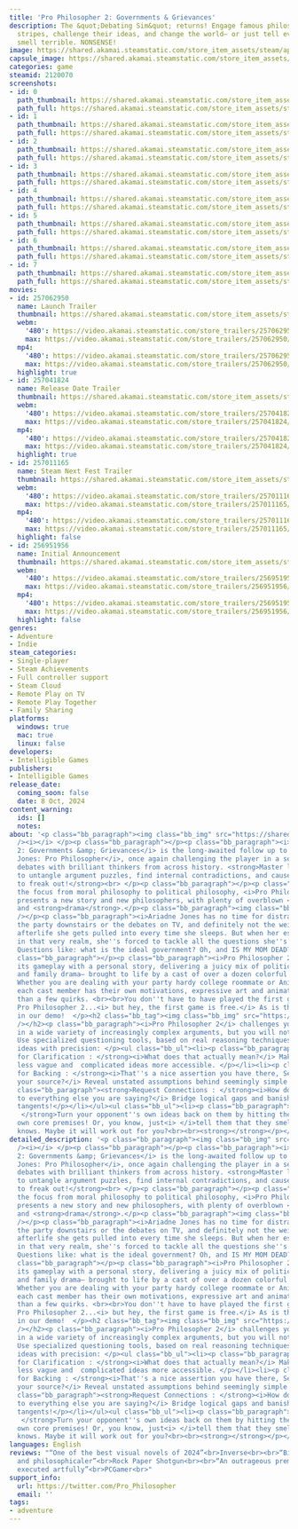 ```yaml
---
title: 'Pro Philosopher 2: Governments & Grievances'
description: The &quot;Debating Sim&quot; returns! Engage famous philosophers of all
  stripes, challenge their ideas, and change the world— or just tell everyone they
  smell terrible. NONSENSE!
image: https://shared.akamai.steamstatic.com/store_item_assets/steam/apps/2120070/header.jpg?t=1731260893
capsule_image: https://shared.akamai.steamstatic.com/store_item_assets/steam/apps/2120070/f92ce4558f22f0aa9ac6c32a6034bc073ac56514/capsule_231x87.jpg?t=1731260893
categories: game
steamid: 2120070
screenshots:
- id: 0
  path_thumbnail: https://shared.akamai.steamstatic.com/store_item_assets/steam/apps/2120070/ss_ccb18c25ba598afcf52995a0ea36ef17f2aa0d3b.600x338.jpg?t=1731260893
  path_full: https://shared.akamai.steamstatic.com/store_item_assets/steam/apps/2120070/ss_ccb18c25ba598afcf52995a0ea36ef17f2aa0d3b.1920x1080.jpg?t=1731260893
- id: 1
  path_thumbnail: https://shared.akamai.steamstatic.com/store_item_assets/steam/apps/2120070/ss_d2d58c5067e7723ae164fc2a6572e85229e74a28.600x338.jpg?t=1731260893
  path_full: https://shared.akamai.steamstatic.com/store_item_assets/steam/apps/2120070/ss_d2d58c5067e7723ae164fc2a6572e85229e74a28.1920x1080.jpg?t=1731260893
- id: 2
  path_thumbnail: https://shared.akamai.steamstatic.com/store_item_assets/steam/apps/2120070/ss_67e7570de41397f399870c715fcbc16bec8dc7d1.600x338.jpg?t=1731260893
  path_full: https://shared.akamai.steamstatic.com/store_item_assets/steam/apps/2120070/ss_67e7570de41397f399870c715fcbc16bec8dc7d1.1920x1080.jpg?t=1731260893
- id: 3
  path_thumbnail: https://shared.akamai.steamstatic.com/store_item_assets/steam/apps/2120070/ss_8118fdea70c1f7eba9095edb966e5be1f70d3d52.600x338.jpg?t=1731260893
  path_full: https://shared.akamai.steamstatic.com/store_item_assets/steam/apps/2120070/ss_8118fdea70c1f7eba9095edb966e5be1f70d3d52.1920x1080.jpg?t=1731260893
- id: 4
  path_thumbnail: https://shared.akamai.steamstatic.com/store_item_assets/steam/apps/2120070/ss_1aa8f0ce11fd64af091edf164a073d232df0422d.600x338.jpg?t=1731260893
  path_full: https://shared.akamai.steamstatic.com/store_item_assets/steam/apps/2120070/ss_1aa8f0ce11fd64af091edf164a073d232df0422d.1920x1080.jpg?t=1731260893
- id: 5
  path_thumbnail: https://shared.akamai.steamstatic.com/store_item_assets/steam/apps/2120070/ss_1d7ddd609351d5870b40d4c19c1a27d29a7b6bbd.600x338.jpg?t=1731260893
  path_full: https://shared.akamai.steamstatic.com/store_item_assets/steam/apps/2120070/ss_1d7ddd609351d5870b40d4c19c1a27d29a7b6bbd.1920x1080.jpg?t=1731260893
- id: 6
  path_thumbnail: https://shared.akamai.steamstatic.com/store_item_assets/steam/apps/2120070/ss_06521ff7ba5d40bf562c9e59bc38353ca467146b.600x338.jpg?t=1731260893
  path_full: https://shared.akamai.steamstatic.com/store_item_assets/steam/apps/2120070/ss_06521ff7ba5d40bf562c9e59bc38353ca467146b.1920x1080.jpg?t=1731260893
- id: 7
  path_thumbnail: https://shared.akamai.steamstatic.com/store_item_assets/steam/apps/2120070/ss_b9c97f6de544792a2ba22adfcf729ce48b09a73c.600x338.jpg?t=1731260893
  path_full: https://shared.akamai.steamstatic.com/store_item_assets/steam/apps/2120070/ss_b9c97f6de544792a2ba22adfcf729ce48b09a73c.1920x1080.jpg?t=1731260893
movies:
- id: 257062950
  name: Launch Trailer
  thumbnail: https://shared.akamai.steamstatic.com/store_item_assets/steam/apps/257062950/30428ecb2157a2af3b02328dcf1b1033b4e8a326/movie_600x337.jpg?t=1728405605
  webm:
    '480': https://video.akamai.steamstatic.com/store_trailers/257062950/movie480_vp9.webm?t=1728405605
    max: https://video.akamai.steamstatic.com/store_trailers/257062950/movie_max_vp9.webm?t=1728405605
  mp4:
    '480': https://video.akamai.steamstatic.com/store_trailers/257062950/movie480.mp4?t=1728405605
    max: https://video.akamai.steamstatic.com/store_trailers/257062950/movie_max.mp4?t=1728405605
  highlight: true
- id: 257041824
  name: Release Date Trailer
  thumbnail: https://shared.akamai.steamstatic.com/store_item_assets/steam/apps/257041824/movie.293x165.jpg?t=1722358105
  webm:
    '480': https://video.akamai.steamstatic.com/store_trailers/257041824/movie480_vp9.webm?t=1722358105
    max: https://video.akamai.steamstatic.com/store_trailers/257041824/movie_max_vp9.webm?t=1722358105
  mp4:
    '480': https://video.akamai.steamstatic.com/store_trailers/257041824/movie480.mp4?t=1722358105
    max: https://video.akamai.steamstatic.com/store_trailers/257041824/movie_max.mp4?t=1722358105
  highlight: true
- id: 257011165
  name: Steam Next Fest Trailer
  thumbnail: https://shared.akamai.steamstatic.com/store_item_assets/steam/apps/257011165/movie.293x165.jpg?t=1714493656
  webm:
    '480': https://video.akamai.steamstatic.com/store_trailers/257011165/movie480_vp9.webm?t=1714493656
    max: https://video.akamai.steamstatic.com/store_trailers/257011165/movie_max_vp9.webm?t=1714493656
  mp4:
    '480': https://video.akamai.steamstatic.com/store_trailers/257011165/movie480.mp4?t=1714493656
    max: https://video.akamai.steamstatic.com/store_trailers/257011165/movie_max.mp4?t=1714493656
  highlight: false
- id: 256951956
  name: Initial Announcement
  thumbnail: https://shared.akamai.steamstatic.com/store_item_assets/steam/apps/256951956/movie.293x165.jpg?t=1686758655
  webm:
    '480': https://video.akamai.steamstatic.com/store_trailers/256951956/movie480_vp9.webm?t=1686758655
    max: https://video.akamai.steamstatic.com/store_trailers/256951956/movie_max_vp9.webm?t=1686758655
  mp4:
    '480': https://video.akamai.steamstatic.com/store_trailers/256951956/movie480.mp4?t=1686758655
    max: https://video.akamai.steamstatic.com/store_trailers/256951956/movie_max.mp4?t=1686758655
  highlight: false
genres:
- Adventure
- Indie
steam_categories:
- Single-player
- Steam Achievements
- Full controller support
- Steam Cloud
- Remote Play on TV
- Remote Play Together
- Family Sharing
platforms:
  windows: true
  mac: true
  linux: false
developers:
- Intelligible Games
publishers:
- Intelligible Games
release_date:
  coming_soon: false
  date: 8 Oct, 2024
content_warning:
  ids: []
  notes:
about: '<p class="bb_paragraph"><img class="bb_img" src="https://shared.akamai.steamstatic.com/store_item_assets/steam/apps/2120070/extras/Attract.gif?t=1731260893"
  /><i></i> </p><p class="bb_paragraph"></p><p class="bb_paragraph"><i>Pro Philosopher
  2: Governments &amp; Grievances</i> is the long-awaited follow up to the Flash hit <i>Socrates
  Jones: Pro Philosopher</i>, once again challenging the player in a series of interactive
  debates with brilliant thinkers from across history. <strong>Master logical moves
  to untangle argument puzzles, find internal contradictions, and cause your opponents
  to freak out!</strong><br> </p><p class="bb_paragraph"></p><p class="bb_paragraph">Shifting
  the focus from moral philosophy to political philosophy, <i>Pro Philosopher 2</i>
  presents a new story and new philosophers, with plenty of overblown <strong>comedy</strong>
  and <strong>drama</strong>.</p><p class="bb_paragraph"><img class="bb_img" src="https://shared.akamai.steamstatic.com/store_item_assets/steam/apps/2120070/extras/Story.png?t=1731260893"
  /></p><p class="bb_paragraph"><i>Ariadne Jones has no time for distractions: not
  the party downstairs or the debates on TV, and definitely not the weird philosophical
  afterlife she gets pulled into every time she sleeps. But when her estranged mother  arrives
  in that very realm, she''s forced to tackle all the questions she''s been avoiding.
  Questions like: what is the ideal government? Oh, and IS MY MOM DEAD?! </i></p><p
  class="bb_paragraph"></p><p class="bb_paragraph"><i>Pro Philosopher 2</i> frames
  its gameplay with a personal story, delivering a juicy mix of political machinations
  and family drama— brought to life by a cast of over a dozen colorful characters.
  Whether you are dealing with your party hardy college roommate or Anime Karl Marx,
  each cast member has their own motivations, expressive art and animations, and more
  than a few quirks. <br><br>You don''t have to have played the first game to enjoy
  Pro Philosopher 2...<i> but hey, the first game is free.</i> As is the first chapter
  in our demo!  </p><h2 class="bb_tag"><img class="bb_img" src="https://shared.akamai.steamstatic.com/store_item_assets/steam/apps/2120070/extras/Gameplay.png?t=1731260893"
  /></h2><p class="bb_paragraph"><i>Pro Philosopher 2</i> challenges you to find weaknesses
  in a wide variety of increasingly complex arguments, but you will not be unprepared!
  Use specialized questioning tools, based on real reasoning techniques,  to cut through
  ideas with precision: </p><ul class="bb_ul"><li><p class="bb_paragraph"><strong>Press
  for Clarification : </strong><i>What does that actually mean?</i> Make vagaries
  less vague and  complicated ideas more accessible. </p></li><li><p class="bb_paragraph"><strong>Ask
  for Backing : </strong><i>That''s a nice assertion you have there, Senator, what''s
  your source?</i> Reveal unstated assumptions behind seemingly simple statements.</p></li><li><p
  class="bb_paragraph"><strong>Request Connections : </strong><i>How does this connect
  to everything else you are saying?</i> Bridge logical gaps and banish distracting
  tangents!</p></li></ul><ul class="bb_ul"><li><p class="bb_paragraph"><strong>Challenge!
   </strong>Turn your opponent''s own ideas back on them by hitting them with their
  own core premises! Or, you know, just<i> </i>tell them that they smell bad. Who
  knows. Maybe it will work out for you?<br><br><strong></strong></p></li></ul>'
detailed_description: '<p class="bb_paragraph"><img class="bb_img" src="https://shared.akamai.steamstatic.com/store_item_assets/steam/apps/2120070/extras/Attract.gif?t=1731260893"
  /><i></i> </p><p class="bb_paragraph"></p><p class="bb_paragraph"><i>Pro Philosopher
  2: Governments &amp; Grievances</i> is the long-awaited follow up to the Flash hit <i>Socrates
  Jones: Pro Philosopher</i>, once again challenging the player in a series of interactive
  debates with brilliant thinkers from across history. <strong>Master logical moves
  to untangle argument puzzles, find internal contradictions, and cause your opponents
  to freak out!</strong><br> </p><p class="bb_paragraph"></p><p class="bb_paragraph">Shifting
  the focus from moral philosophy to political philosophy, <i>Pro Philosopher 2</i>
  presents a new story and new philosophers, with plenty of overblown <strong>comedy</strong>
  and <strong>drama</strong>.</p><p class="bb_paragraph"><img class="bb_img" src="https://shared.akamai.steamstatic.com/store_item_assets/steam/apps/2120070/extras/Story.png?t=1731260893"
  /></p><p class="bb_paragraph"><i>Ariadne Jones has no time for distractions: not
  the party downstairs or the debates on TV, and definitely not the weird philosophical
  afterlife she gets pulled into every time she sleeps. But when her estranged mother  arrives
  in that very realm, she''s forced to tackle all the questions she''s been avoiding.
  Questions like: what is the ideal government? Oh, and IS MY MOM DEAD?! </i></p><p
  class="bb_paragraph"></p><p class="bb_paragraph"><i>Pro Philosopher 2</i> frames
  its gameplay with a personal story, delivering a juicy mix of political machinations
  and family drama— brought to life by a cast of over a dozen colorful characters.
  Whether you are dealing with your party hardy college roommate or Anime Karl Marx,
  each cast member has their own motivations, expressive art and animations, and more
  than a few quirks. <br><br>You don''t have to have played the first game to enjoy
  Pro Philosopher 2...<i> but hey, the first game is free.</i> As is the first chapter
  in our demo!  </p><h2 class="bb_tag"><img class="bb_img" src="https://shared.akamai.steamstatic.com/store_item_assets/steam/apps/2120070/extras/Gameplay.png?t=1731260893"
  /></h2><p class="bb_paragraph"><i>Pro Philosopher 2</i> challenges you to find weaknesses
  in a wide variety of increasingly complex arguments, but you will not be unprepared!
  Use specialized questioning tools, based on real reasoning techniques,  to cut through
  ideas with precision: </p><ul class="bb_ul"><li><p class="bb_paragraph"><strong>Press
  for Clarification : </strong><i>What does that actually mean?</i> Make vagaries
  less vague and  complicated ideas more accessible. </p></li><li><p class="bb_paragraph"><strong>Ask
  for Backing : </strong><i>That''s a nice assertion you have there, Senator, what''s
  your source?</i> Reveal unstated assumptions behind seemingly simple statements.</p></li><li><p
  class="bb_paragraph"><strong>Request Connections : </strong><i>How does this connect
  to everything else you are saying?</i> Bridge logical gaps and banish distracting
  tangents!</p></li></ul><ul class="bb_ul"><li><p class="bb_paragraph"><strong>Challenge!
   </strong>Turn your opponent''s own ideas back on them by hitting them with their
  own core premises! Or, you know, just<i> </i>tell them that they smell bad. Who
  knows. Maybe it will work out for you?<br><br><strong></strong></p></li></ul>'
languages: English
reviews: "“One of the best visual novels of 2024”<br>Inverse<br><br>“Bigger, better,
  and philosophicaler”<br>Rock Paper Shotgun<br><br>“An outrageous premise that’s
  executed artfully”<br>PCGamer<br>"
support_info:
  url: https://twitter.com/Pro_Philosopher
  email: ''
tags:
- adventure
---
```

